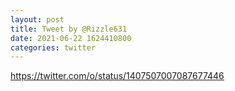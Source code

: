 ```yaml
--- 
layout: post 
title: Tweet by @Rizzle631 
date: 2021-06-22 1624410800 
categories: twitter 
--- 
```

https://twitter.com/o/status/1407507007087677446